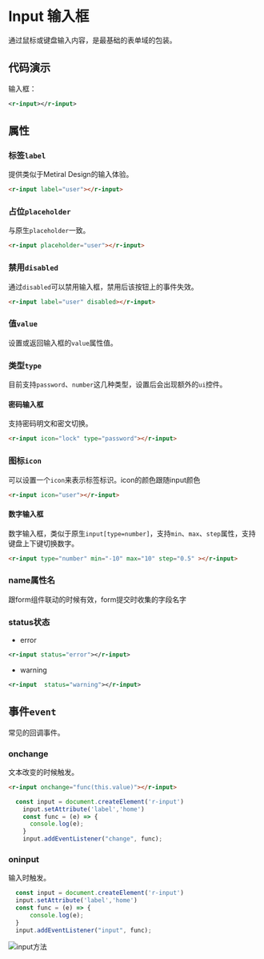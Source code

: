 # Input 输入框
通过鼠标或键盘输入内容，是最基础的表单域的包装。

## 代码演示

<div style="width:300px;">
    输入框：<r-input></r-input>
</div>


```xml
<r-input></r-input>
```

## 属性
### 标签`label`

提供类似于Metiral Design的输入体验。

<r-input label="user"></r-input>

```html
<r-input label="user"></r-input>
```

### 占位`placeholder`

与原生`placeholder`一致。

<r-input placeholder="user"></r-input>

```html
<r-input placeholder="user"></r-input>
```

### 禁用`disabled`

通过`disabled`可以禁用输入框，禁用后该按钮上的事件失效。

<r-input label="user" disabled></r-input>

```html
<r-input label="user" disabled></r-input>
```

### 值`value`

设置或返回输入框的`value`属性值。

<r-input value="1234"></r-input>

### 类型`type`

目前支持`password`、`number`这几种类型，设置后会出现额外的`ui`控件。

#### 密码输入框

支持密码明文和密文切换。

<r-input icon="lock" type="password"></r-input>

```html
<r-input icon="lock" type="password"></r-input>
```

### 图标`icon`

可以设置一个`icon`来表示标签标识。icon的颜色跟随input颜色

<r-input icon="user"></r-input>

```html
<r-input icon="user"></r-input>
```

#### 数字输入框

数字输入框，类似于原生`input[type=number]`，支持`min`、`max`、`step`属性，支持键盘上下键切换数字。

<r-input type="number" min="-10" max="10" step="0.5" ></r-input>

```html
<r-input type="number" min="-10" max="10" step="0.5" ></r-input>
```

### name属性名
跟form组件联动的时候有效，form提交时收集的字段名字

### status状态

- error
<div>
 <r-input  status="error"></r-input>
</div>

 ```xml
 <r-input status="error"></r-input>
 ```

- warning

  <r-input status="warning"></r-input>

 ```xml
 <r-input  status="warning"></r-input>
 ```

## 事件`event`

常见的回调事件。

### onchange

文本改变的时候触发。

<r-input onchange="console.log(this.value)"></r-input>

```html
<r-input onchange="func(this.value)"></r-input>
```

```js
  const input = document.createElement('r-input')
    input.setAttribute('label','home')
    const func = (e) => {
      console.log(e);
    }
    input.addEventListener("change", func);
```

### oninput

输入时触发。
<r-input oninput="console.log(this.value)"></r-input>

```js
  const input = document.createElement('r-input')
  input.setAttribute('label','home')
  const func = (e) => {
      console.log(e);
  }
  input.addEventListener("input", func);
```
![input方法]('./../../../assets/docs/input-input.jpg')
